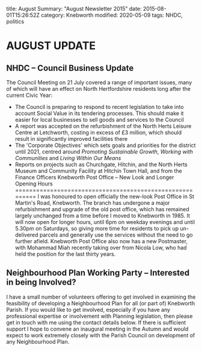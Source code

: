 title: AugustSummary: "August Newsletter 2015"date: 2015-08-01T15:26:52Z
category: Knebworth
modified: 2020-05-09
tags: NHDC, politics

# **AUGUST UPDATE**
## NHDC – Council Business Update
The Council Meeting on 21 July covered a range of important issues, many of which will have an effect on North Hertfordshire residents long after the current Civic Year:
-   The Council is preparing to respond to recent legislation to take into account Social Value in its tendering processes. This should make it easier for local businesses to sell goods and services to the Council
-   A report was accepted on the refurbishment of the North Herts Leisure Centre at Letchworth, costing in excess of &pound;3 million, which should result in significantly improved facilities there
-   The 'Corporate Objectives' which sets goals and priorities for the district until 2021, centred around *Promoting Sustainable Growth*, *Working with Communities* and *Living Within Our Means*
-   Reports on projects such as Churchgate, Hitchin, and the North Herts Museum and Community Facility at Hitchin Town Hall, and from the Finance Officers
Knebworth Post Office – New Look and Longer Opening Hours
=========================================================
I was honoured to open officially the new-look Post Office in St Martin's Road, Knebworth. The branch has undergone a major refurbishment and upgrade of the old post office, which has remained largely unchanged from a time before I moved to Knebworth in 1985. It will now open for longer hours, until 6pm on weekday evenings and until 5.30pm on Saturdays, so giving more time for residents to pick up un-delivered parcels and generally use the services without the need to go further afield.
Knebworth Post Office also now has a new Postmaster, with Mohammad Miah recently taking over from Nicola Low, who had held the position for the last thirty years.
## Neighbourhood Plan Working Party – Interested in being Involved?
I have a small number of volunteers offering to get involved in examining the feasibility of developing a Neighbourhood Plan for all (or part of) Knebworth Parish. If you would like to get involved, especially if you have any professional expertise or involvement with Planning legislation, then please get in touch with me using the contact details below.
If there is sufficient support I hope to convene an inaugural meeting in the Autumn and would expect to work extremely closely with the Parish Council on development of any Neighbourhood Plan.
